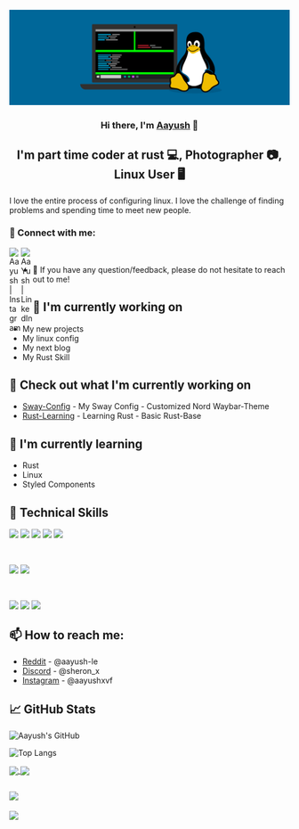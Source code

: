 <p align="center">
  <a href="https://instagram.com/aayushxvf/" target="_blank" rel="noreferrer"><img src="https://github.com/aayushx402/Linux-Background/blob/main/linux-banner.png" alt="my banner"></a>
</p>

<h3 align="center">
Hi there, I'm <a href="https://www.reddit.com/user/aayush-le/">Aayush</a> 👋
</h3>

<h2 align="center">
I'm part time coder at rust 💻, Photographer 📷, Linux User 🖥️
</h2> 

I love the entire process of configuring linux. I love the challenge of finding problems and spending time to meet new people.


### 🤝 Connect with me:

<a href="https://instagram.com/aayushxvf"><img align="left" src="https://raw.githubusercontent.com/yushi1007/yushi1007/main/images/instagram.svg" alt="Aa yush | Instagram" width="21px"/></a>
<a href="www.linkedin.com/in/aayushchalese/"><img align="left" src="https://raw.githubusercontent.com/yushi1007/yushi1007/main/images/linkedin.svg" alt="Aa Yush | LinkedIn" width="21px"/></a>
</br>
- 💬 If you have any question/feedback, please do not hesitate to reach out to me!

## 🔭 I'm currently working on

- My new projects
- My linux config
- My next blog
- My Rust Skill


## 👷 Check out what I'm currently working on
- <a href="https://github.com/aayushx402/sway">Sway-Config</a> - My Sway Config - Customized Nord Waybar-Theme
- <a href="https://github.com/aayushx402/Rust-practice">Rust-Learning</a> - Learning Rust - Basic Rust-Base


## 🌱 I'm currently learning

- Rust
- Linux
- Styled Components  

## 💼 Technical Skills

![](https://img.shields.io/badge/Code-Python-informational?style=flat&logo=react&color=61DAFB)
![](https://img.shields.io/badge/Code-Rust-informational?style=flat&logo=rust&color=red)
![](https://img.shields.io/badge/Code-JavaScript-informational?style=flat&logo=JavaScript&color=F7DF1E)
![](https://img.shields.io/badge/Code-HTML5-informational?style=flat&logo=HTML5&color=E34F26)
![](https://img.shields.io/badge/Code-Shell-informational?style=flat&logo=CSS3&color=00FF00)

</br>

![](https://img.shields.io/badge/Style-Bootstrap-informational?style=flat&logo=Bootstrap&color=7952B3)
![](https://img.shields.io/badge/Style-CSS3-informational?style=flat&logo=CSS3&color=1572B6)


</br>

![](https://img.shields.io/badge/Tools-Figma-informational?style=flat&logo=Figma&color=F24E1E)
![](https://img.shields.io/badge/Tools-Git-informational?style=flat&logo=Git&color=F05032)
![](https://img.shields.io/badge/Tools-GitHub-informational?style=flat&logo=GitHub&color=181717)


## 📫 How to reach me:

- <a href="https://www.reddit.com/user/aayush-le/">Reddit</a> - @aayush-le
- <a href="https://discord.gg/Qg8chAeJmZ">Discord</a> - @sheron_x
- <a href="https://www.instagram.com/aayushxvf/">Instagram</a> - @aayushxvf
  
## 📈 GitHub Stats 

![Aayush's GitHub](https://github-readme-stats.vercel.app/api?username=aayushx402&show_icons=true&bg_color=00000000)


![Top Langs](https://github-readme-stats.vercel.app/api/top-langs/?username=aayushx402&layout=compact&bg_color=00000000)

<a href="https://github.com/aayushx402/sway">
  <img align="center" src="https://github-readme-stats.vercel.app/api/pin/?username=aayushx402&repo=sway&bg_color=00000000" />
</a>

<a href="https://github.com/aayushx402/Rust-practice">
  <img align="center" src="https://github-readme-stats.vercel.app/api/pin/?username=aayushx402&repo=Rust-practice&bg_color=00000000" />
</a>


##

![](https://img.shields.io/badge/Visitors-161-informational?style=flat&logo=Visitors&color=61DAFB)

<a href="https://github.com/aayushx402/Log-In">
  <img align="center" src="https://github-readme-stats.vercel.app/api/pin/?username=aayushx402&repo=Log-In&bg_color=00000000" />
</a>

<!---
aayushx402/aayushx402 is a ✨ special ✨ repository because its `README.md` (this file) appears on your GitHub profile.
You can click the Preview link to take a look at your changes.
--->
